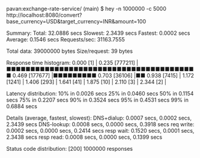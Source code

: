 pavan:exchange-rate-service/ (main) $ hey -n 1000000 -c 5000 http://localhost:8080/convert\?base_currency\=USD\&target_currency\=INR\&amount\=100

Summary:
  Total:        32.0886 secs
  Slowest:      2.3439 secs
  Fastest:      0.0002 secs
  Average:      0.1546 secs
  Requests/sec: 31163.7555

  Total data:   39000000 bytes
  Size/request: 39 bytes

Response time histogram:
  0.000 [1]     |
  0.235 [777211]        |■■■■■■■■■■■■■■■■■■■■■■■■■■■■■■■■■■■■■■■■
  0.469 [177677]        |■■■■■■■■■
  0.703 [36106] |■■
  0.938 [7415]  |
  1.172 [1241]  |
  1.406 [293]   |
  1.641 [41]    |
  1.875 [10]    |
  2.110 [3]     |
  2.344 [2]     |


Latency distribution:
  10% in 0.0026 secs
  25% in 0.0460 secs
  50% in 0.1154 secs
  75% in 0.2207 secs
  90% in 0.3524 secs
  95% in 0.4531 secs
  99% in 0.6884 secs

Details (average, fastest, slowest):
  DNS+dialup:   0.0007 secs, 0.0002 secs, 2.3439 secs
  DNS-lookup:   0.0008 secs, 0.0000 secs, 0.3918 secs
  req write:    0.0002 secs, 0.0000 secs, 0.2414 secs
  resp wait:    0.1520 secs, 0.0001 secs, 2.3438 secs
  resp read:    0.0008 secs, 0.0000 secs, 0.1399 secs

Status code distribution:
  [200] 1000000 responses
